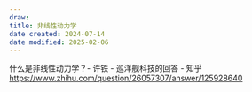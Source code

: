 ```yaml
---
draw:
title: 非线性动力学
date created: 2024-07-14
date modified: 2025-02-06
---
```


什么是非线性动力学？- 许铁 - 巡洋舰科技的回答 - 知乎  
https://www.zhihu.com/question/26057307/answer/125928640
